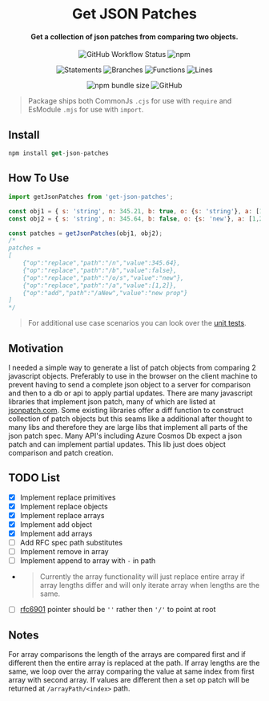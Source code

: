 <h1 align="center">
  Get JSON Patches
  <br>
</h1>

<h4 align="center">Get a collection of json patches from comparing two objects.</h4>  


<div align="center">

![GitHub Workflow Status](https://img.shields.io/github/workflow/status/RuntimeRascal/get-json-patches/Build%20Dist%20&%20Release?label=Build%20Dist%20%26%20Release&logo=github&style=for-the-badge) ![npm](https://img.shields.io/npm/v/get-json-patches?logo=npm&style=for-the-badge)  

 ![Statements](https://img.shields.io/badge/statements-96.42%25-brightgreen.svg?style=for-the-badge&logo=jest) ![Branches](https://img.shields.io/badge/branches-94.73%25-brightgreen.svg?style=for-the-badge&logo=jest) ![Functions](https://img.shields.io/badge/functions-100%25-brightgreen.svg?style=for-the-badge&logo=jest) ![Lines](https://img.shields.io/badge/lines-100%25-brightgreen.svg?style=for-the-badge&logo=jest)  

 ![npm bundle size](https://img.shields.io/bundlephobia/min/get-json-patches?style=for-the-badge) ![GitHub](https://img.shields.io/github/license/RuntimeRascal/get-json-patches?style=for-the-badge)

</div>

> Package ships both CommonJs `.cjs` for use with `require` and EsModule `.mjs` for use with `import`.

## Install

```js
npm install get-json-patches
```

## How To Use

```js
import getJsonPatches from 'get-json-patches';

const obj1 = { s: 'string', n: 345.21, b: true, o: {s: 'string'}, a: [1,2,3]}
const obj2 = { s: 'string', n: 345.64, b: false, o: {s: 'new'}, a: [1,2], aNew: 'new prop'}

const patches = getJsonPatches(obj1, obj2);
/*
patches =
[
    {"op":"replace","path":"/n","value":345.64},
    {"op":"replace","path":"/b","value":false},
    {"op":"replace","path":"/o/s","value":"new"},
    {"op":"replace","path":"/a","value":[1,2]},
    {"op":"add","path":"/aNew","value":"new prop"}
]
*/
```
> For additional use case scenarios you can look over the [unit tests](https://github.com/RuntimeRascal/get-json-patches/blob/UpdateReadme/src/getJsonPatches.test.ts).  

## Motivation
I needed a simple way to generate a list of patch objects from comparing 2 javascript objects. Preferably to use in the browser on the client machine to prevent having to send a complete json object to a server for comparison and then to a db or api to apply partial updates. There are many javascript libraries that implement json patch, many of which are listed at [jsonpatch.com](https://jsonpatch.com/#javascript). Some existing libraries offer a diff function to construct collection of patch objects but this seams like a additional after thought to many libs and therefore they are large libs that implement all parts of the json patch spec. Many API's including Azure Cosmos Db expect a json patch and can implement partial updates. This lib just does object comparison and patch creation.

## TODO List
- [X] Implement replace primitives
- [X] Implement replace objects
- [X] Implement replace arrays
- [X] Implement add object
- [X] Implement add arrays
- [ ] Add RFC spec path substitutes
- [ ] Implement remove in array
- [ ] Implement append to array with `-` in path
- > Currently the array functionality will just replace entire array if array lengths differ and will only iterate array when lengths are the same.
- [ ] [rfc6901](https://datatracker.ietf.org/doc/html/rfc6901/) pointer should be `''` rather then `'/'` to point at root

## Notes
For array comparisons the length of the arrays are compared first and if different then the entire array is replaced at the path. If array lengths are the same, we loop over the array comparing the value at same index from first array with second array. If values are different then a set op patch will be returned at `/arrayPath/<index>` path. 
